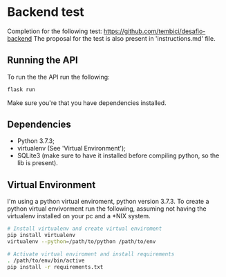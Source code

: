# Backend test
Completion for the following test: https://github.com/tembici/desafio-backend
The proposal for the test is also present in 'instructions.md' file.

## Running the API
To run the the API run the following:

``` bash
flask run
```

Make sure you're that you have dependencies installed.

## Dependencies
+ Python 3.7.3;
+ virtualenv (See 'Virtual Environment');
+ SQLite3 (make sure to have it installed before compiling python, so the lib is present).

## Virtual Environment
I'm using a python virtual enviroment, python version 3.7.3. To create a python virtual envivorment run the following, assuming not having the virtualenv installed on your pc and a *NIX system.

``` bash
# Install virtualenv and create virtual enviroment
pip install virtualenv
virtualenv --python=/path/to/python /path/to/env

# Activate virtual enviroment and install requirements
. /path/to/env/bin/active
pip install -r requirements.txt
```